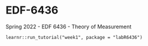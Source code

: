 # EDF-6436
Spring 2022 - EDF 6436 - Theory of Measurement 

``learnr::run_tutorial("week1", package = "labR6436")``
